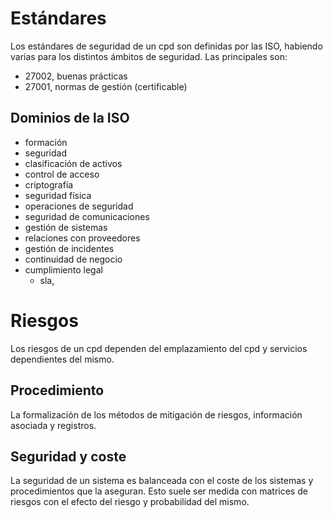 # Estándares
Los estándares de seguridad de un cpd son definidas por las ISO, habiendo varias para los distintos ámbitos de seguridad. Las principales son:
- 27002, buenas prácticas
- 27001, normas de gestión (certificable)
## Dominios de la ISO
- formación
- seguridad
- clasificación de activos
- control de acceso
- criptografía
- seguridad física
- operaciones de seguridad
- seguridad de comunicaciones
- gestión de sistemas
- relaciones con proveedores
- gestión de incidentes
- continuidad de negocio
- cumplimiento legal
	- sla, 
# Riesgos
Los riesgos de un cpd dependen del emplazamiento del cpd y servicios dependientes del mismo.
## Procedimiento
La formalización de los métodos de mitigación de riesgos, información asociada y registros.
## Seguridad y coste
La seguridad de un sistema es balanceada con el coste de los sistemas y procedimientos que la aseguran.
Esto suele ser medida con matrices de riesgos con el efecto del riesgo y probabilidad del mismo.